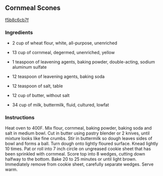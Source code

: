 ## Cornmeal Scones

[f5b8c6cb7f](http://www.food.com/recipe/cornmeal-scones-14835)

### Ingredients

 - 2 cup of wheat flour, white, all-purpose, unenriched

 - 13 cup of cornmeal, degermed, unenriched, yellow

 - 1 teaspoon of leavening agents, baking powder, double-acting, sodium aluminum sulfate

 - 12 teaspoon of leavening agents, baking soda

 - 12 teaspoon of salt, table

 - 12 cup of butter, without salt

 - 34 cup of milk, buttermilk, fluid, cultured, lowfat

### Instructions

Heat oven to 400F. Mix flour, cornmeal, baking powder, baking soda and salt in medium bowl. Cut in butter using pastry blender or 2 knives, until mixture looks like fine crumbs. Stir in buttermilk so dough leaves sides of bowl and forms a ball. Turn dough onto lightly floured surface. Knead lightly 10 times. Pat or roll into 7 inch circle on ungreased cookie sheet that has been sprinkled with cornmeal. Score top into 8 wedges, cutting down halfway to the bottom. Bake 20 to 25 minutes or until light brown. Immediately remove from cookie sheet, carefully separate wedges. Serve warm.